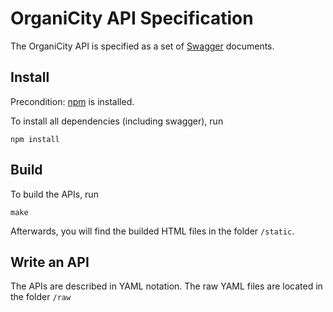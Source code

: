 # OrganiCity API Specification

The OrganiCity API is specified as a set of [Swagger](http://swagger.io/) documents.

## Install

Precondition: [npm](https://www.npmjs.com/) is installed.

To install all dependencies (including swagger), run

```
npm install
```

## Build

To build the APIs, run

```
make
```

Afterwards, you will find the builded HTML files in the folder `/static`.

## Write an API

The APIs are described in YAML notation. The raw YAML files are located in the folder `/raw`
